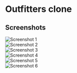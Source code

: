 # Outfitters clone
## Screenshots
![Screenshot 1](1.png) <br/>
![Screenshot 2](2.png) <br/>
![Screenshot 3](3.png) <br/>
![Screenshot 4](4.png) <br/>
![Screenshot 5](5.png) <br/>
![Screenshot 6](6.png) <br/>
